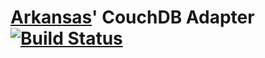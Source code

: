 # [Arkansas](https://github.com/rkusa/Arkansas)' CouchDB Adapter [![Build Status](https://secure.travis-ci.org/rkusa/arkansas-couchdb.png)](http://travis-ci.org/rkusa/arkansas-couchdb)
